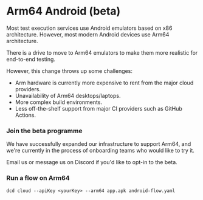 # Arm64 Android (beta)

Most test execution services use Android emulators based on x86 architecture. However, most modern Android devices use Arm64 architecture.

There is a drive to move to Arm64 emulators to make them more realistic for end-to-end testing.

However, this change throws up some challenges:

* Arm hardware is currently more expensive to rent from the major cloud providers.
* Unavailability of Arm64 desktops/laptops.
* More complex build environments.
* Less off-the-shelf support from major CI providers such as GitHub Actions.

### Join the beta programme

We have successfully expanded our infrastructure to support Arm64, and we're currently in the process of onboarding teams who would like to try it.&#x20;

Email us or message us on Discord if you'd like to opt-in to the beta.

### Run a flow on Arm64

```
dcd cloud --apiKey <yourKey> --arm64 app.apk android-flow.yaml
```
